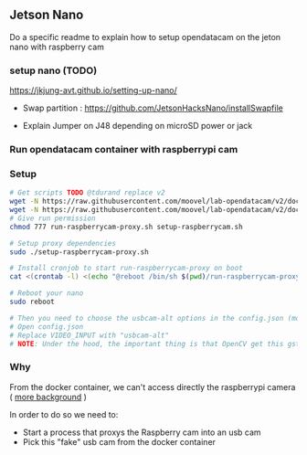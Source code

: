 ## Jetson Nano

Do a specific readme to explain how to setup opendatacam on the jeton nano with raspberry cam

### setup nano (TODO)

https://jkjung-avt.github.io/setting-up-nano/


- Swap partition : https://github.com/JetsonHacksNano/installSwapfile

- Explain Jumper on J48 depending on microSD power or jack


### Run opendatacam container with raspberrypi cam

### Setup

```bash
# Get scripts TODO @tdurand replace v2
wget -N https://raw.githubusercontent.com/moovel/lab-opendatacam/v2/docker/run-jetson/setup-raspberrycam-proxy.sh
wget -N https://raw.githubusercontent.com/moovel/lab-opendatacam/v2/docker/run-jetson/run-raspberrycam-proxy.sh
# Give run permission
chmod 777 run-raspberrycam-proxy.sh setup-raspberrycam.sh

# Setup proxy dependencies
sudo ./setup-raspberrycam-proxy.sh

# Install cronjob to start run-raspberrycam-proxy on boot
cat <(crontab -l) <(echo "@reboot /bin/sh $(pwd)/run-raspberrycam-proxy.sh") | crontab -

# Reboot your nano
sudo reboot

# Then you need to choose the usbcam-alt options in the config.json (more details on the config documentation TODO @tdurand add link)
# Open config.json
# Replace VIDEO_INPUT with "usbcam-alt"
# NOTE: Under the hood, the important thing is that OpenCV get this gstreamer pipeline in entry: v4l2src device=/dev/video2 ! video/x-raw, framerate=30/1, width=640, height=360 ! videoconvert ! appsink
```


### Why

From the docker container, we can't access directly the raspberrypi camera ( [more background](https://devtalk.nvidia.com/default/topic/1051653/jetson-nano/access-to-raspberry-cam-nvargus-daemon-from-docker-container/post/5338140/#5338140) )

In order to do so we need to:

- Start a process that proxys the Raspberry cam into an usb cam
- Pick this "fake" usb cam from the docker container


